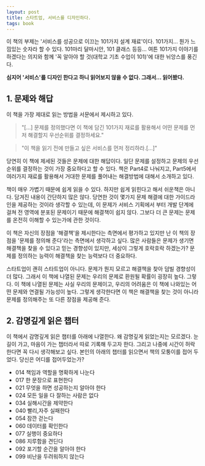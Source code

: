 ```yaml
---
layout: post
title: 스타트업, 서비스를 디자인하다.
tags: book
---
```


이 책의 부제는 '서비스를 성공으로 이끄는 101가지 설계 재료'이다. 101가지... 뭔가 느낌있는 숫자라 할 수 있다. 101마리 달마시안, 101 클래스 등등... 여튼 101가지 이야기를 하겠다는 의지와 함께 '꼭 알아야 할 것(대학교 기초 수업이 101)'에 대한 뉘앙스를 풍긴다. 

**심지어 '서비스'를 디자인 한다고 하니 읽어보지 않을 수 없다. 그래서... 읽어봤다.**

## 1. 문제와 해답

이 책을 가장 제대로 읽는 방법을 서문에서 제시하고 있다.

> "[...] 문제를 정의했다면 이 책에 담긴 101가지 재료를 활용해서 어떤 문제를 먼저 해결할지 우선순위를 결정하세요."

> "이 책을 읽기 전에 만들고 싶은 서비스를 먼저 정리하라.[...]"

당연히 이 책에 제세된 것들은 문제에 대한 해답이다. 일단 문제를 설정하고 문제의 우선순위를 결정하는 것이 가장 중요하다고 할 수 있다. 책은 Part4로 나눠지고, Part5에서 여러가지 재료를 활용해서 거대한 문제를 풀어내는 해결방법에 대해서 소개하고 있다.

책이 매우 가볍기 때문에 쉽게 읽을 수 있다. 하지만 쉽게 읽힌다고 해서 쉬운책은 아니다. 담겨진 내용이 간단하지 많은 않다. 당연한 것이 몇가지 문제 해결에 대한 가이드라인을 제공하는 것이라 생각할 수 있는데, 이 문제가 서비스 기획에서 부터 개발 단계에 걸쳐 전 영역에 분포된 문제이기 때문에 해결책이 쉽지 않다. 그보다 더 큰 문제는 문제를 온전히 이해할 수 있는가에 관한 것이다.

이 책은 자신의 장점을 '해결책'을 제시한다는 측면에서 평가하고 있지만 난 이 책의 장점을 '문제를 정의해 준다'라는 측면에서 생각하고 싶다. 많은 사람들은 문제가 생기면 해결책을 찾을 수 있다고 믿는 경향성이 있지만, 세상이 그렇게 호락호락 하겠는가? 문제를 정의하는 능력이 해결책을 찾는 능력보다 더 중요하다. 

스타트업이 괜히 스타트업이 아니다. 문제가 뭔지 모르고 해결책을 찾아 덤빌 경향성이 더 많다. 그래서 이 책에 나열된 문제는 우리의 문제로 환원될 확률이 굉장히 높다. 그렇다. 이 책에 나열된 문제는 사실 우리의 문제이고, 우리의 어려움은 이 책에 나와있는 어떤 문제와 연결될 가능성이 높다. 그렇게 생각한다면 이 책은 해결책을 찾는 것이 아니라 문제를 정의해주는 또 다른 장점을 제공해 준다.

## 2. 감명깊게 읽은 챕터

이 책에서 감명깊게 읽은 챕터를 아래에 나열한다. 왜 감명깊게 읽었는지는 모르겠다. 눈길이 가고, 마음이 가는 챕터라서 따로 기록해 두고자 한다. 그리고 나중에 시간이 허락한다면 꼭 다시 생각해보고 싶다. 본인의 아래의 챕터를 읽으면서 책의 모퉁이를 접어 두었다. 당신은 어디를 접어두었는가?

* 014 책임과 역할을 명확하게 나눈다
* 017 한 문장으로 표현한다
* 021 무엇을 하면 성공하는지 알아야 한다
* 024 모든 일을 다 잘하는 사람은 없다
* 034 실해시간을 제약한다
* 040 빨리,자주 실패한다
* 054 잠깐 걷는다
* 060 데이터를 확인한다
* 077 실행이 중요하다
* 086 지루함을 견딘다
* 092 포기할 순간을 알아야 한다
* 099 비난을 두려워하지 않는다